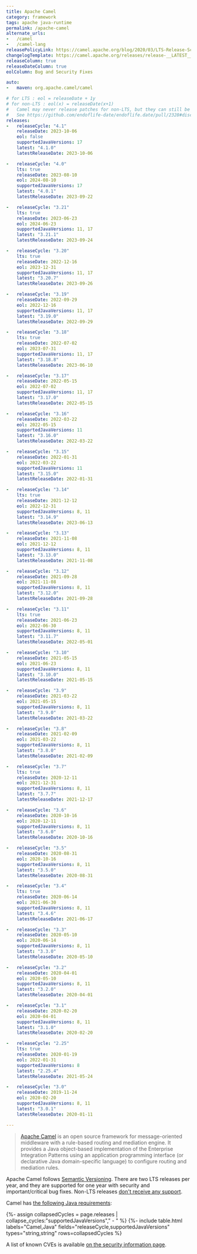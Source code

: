 ```yaml
---
title: Apache Camel
category: framework
tags: apache java-runtime
permalink: /apache-camel
alternate_urls:
-   /camel
-   /camel-lang
releasePolicyLink: https://camel.apache.org/blog/2020/03/LTS-Release-Schedule/
changelogTemplate: https://camel.apache.org/releases/release-__LATEST__/
releaseColumn: true
releaseDateColumn: true
eolColumn: Bug and Security Fixes

auto:
-   maven: org.apache.camel/camel

# for LTS : eol = releaseDate + 1y
# for non-LTS : eol(x) = releaseDate(x+1)
#   Camel may never release patches for non-LTS, but they can still be considered active.
#   See https://github.com/endoflife-date/endoflife.date/pull/2328#discussion_r1086927567.
releases:
-   releaseCycle: "4.1"
    releaseDate: 2023-10-06
    eol: false
    supportedJavaVersions: 17
    latest: "4.1.0"
    latestReleaseDate: 2023-10-06

-   releaseCycle: "4.0"
    lts: true
    releaseDate: 2023-08-10
    eol: 2024-08-10
    supportedJavaVersions: 17
    latest: "4.0.1"
    latestReleaseDate: 2023-09-22

-   releaseCycle: "3.21"
    lts: true
    releaseDate: 2023-06-23
    eol: 2024-06-23
    supportedJavaVersions: 11, 17
    latest: "3.21.1"
    latestReleaseDate: 2023-09-24

-   releaseCycle: "3.20"
    lts: true
    releaseDate: 2022-12-16
    eol: 2023-12-31
    supportedJavaVersions: 11, 17
    latest: "3.20.7"
    latestReleaseDate: 2023-09-26

-   releaseCycle: "3.19"
    releaseDate: 2022-09-29
    eol: 2022-12-16
    supportedJavaVersions: 11, 17
    latest: "3.19.0"
    latestReleaseDate: 2022-09-29

-   releaseCycle: "3.18"
    lts: true
    releaseDate: 2022-07-02
    eol: 2023-07-31
    supportedJavaVersions: 11, 17
    latest: "3.18.8"
    latestReleaseDate: 2023-06-10

-   releaseCycle: "3.17"
    releaseDate: 2022-05-15
    eol: 2022-07-02
    supportedJavaVersions: 11, 17
    latest: "3.17.0"
    latestReleaseDate: 2022-05-15

-   releaseCycle: "3.16"
    releaseDate: 2022-03-22
    eol: 2022-05-15
    supportedJavaVersions: 11
    latest: "3.16.0"
    latestReleaseDate: 2022-03-22

-   releaseCycle: "3.15"
    releaseDate: 2022-01-31
    eol: 2022-03-22
    supportedJavaVersions: 11
    latest: "3.15.0"
    latestReleaseDate: 2022-01-31

-   releaseCycle: "3.14"
    lts: true
    releaseDate: 2021-12-12
    eol: 2022-12-31
    supportedJavaVersions: 8, 11
    latest: "3.14.9"
    latestReleaseDate: 2023-06-13

-   releaseCycle: "3.13"
    releaseDate: 2021-11-08
    eol: 2021-12-12
    supportedJavaVersions: 8, 11
    latest: "3.13.0"
    latestReleaseDate: 2021-11-08

-   releaseCycle: "3.12"
    releaseDate: 2021-09-28
    eol: 2021-11-08
    supportedJavaVersions: 8, 11
    latest: "3.12.0"
    latestReleaseDate: 2021-09-28

-   releaseCycle: "3.11"
    lts: true
    releaseDate: 2021-06-23
    eol: 2022-06-30
    supportedJavaVersions: 8, 11
    latest: "3.11.7"
    latestReleaseDate: 2022-05-01

-   releaseCycle: "3.10"
    releaseDate: 2021-05-15
    eol: 2021-06-23
    supportedJavaVersions: 8, 11
    latest: "3.10.0"
    latestReleaseDate: 2021-05-15

-   releaseCycle: "3.9"
    releaseDate: 2021-03-22
    eol: 2021-05-15
    supportedJavaVersions: 8, 11
    latest: "3.9.0"
    latestReleaseDate: 2021-03-22

-   releaseCycle: "3.8"
    releaseDate: 2021-02-09
    eol: 2021-03-22
    supportedJavaVersions: 8, 11
    latest: "3.8.0"
    latestReleaseDate: 2021-02-09

-   releaseCycle: "3.7"
    lts: true
    releaseDate: 2020-12-11
    eol: 2021-12-31
    supportedJavaVersions: 8, 11
    latest: "3.7.7"
    latestReleaseDate: 2021-12-17

-   releaseCycle: "3.6"
    releaseDate: 2020-10-16
    eol: 2020-12-11
    supportedJavaVersions: 8, 11
    latest: "3.6.0"
    latestReleaseDate: 2020-10-16

-   releaseCycle: "3.5"
    releaseDate: 2020-08-31
    eol: 2020-10-16
    supportedJavaVersions: 8, 11
    latest: "3.5.0"
    latestReleaseDate: 2020-08-31

-   releaseCycle: "3.4"
    lts: true
    releaseDate: 2020-06-14
    eol: 2021-06-30
    supportedJavaVersions: 8, 11
    latest: "3.4.6"
    latestReleaseDate: 2021-06-17

-   releaseCycle: "3.3"
    releaseDate: 2020-05-10
    eol: 2020-06-14
    supportedJavaVersions: 8, 11
    latest: "3.3.0"
    latestReleaseDate: 2020-05-10

-   releaseCycle: "3.2"
    releaseDate: 2020-04-01
    eol: 2020-05-10
    supportedJavaVersions: 8, 11
    latest: "3.2.0"
    latestReleaseDate: 2020-04-01

-   releaseCycle: "3.1"
    releaseDate: 2020-02-20
    eol: 2020-04-01
    supportedJavaVersions: 8, 11
    latest: "3.1.0"
    latestReleaseDate: 2020-02-20

-   releaseCycle: "2.25"
    lts: true
    releaseDate: 2020-01-19
    eol: 2022-01-31
    supportedJavaVersions: 8
    latest: "2.25.4"
    latestReleaseDate: 2021-05-24

-   releaseCycle: "3.0"
    releaseDate: 2019-11-24
    eol: 2020-02-20
    supportedJavaVersions: 8, 11
    latest: "3.0.1"
    latestReleaseDate: 2020-01-11

---
```


> [Apache Camel](https://camel.apache.org/) is an open source framework for message-oriented
> middleware with a rule-based routing and mediation engine. It provides a Java object-based
> implementation of the Enterprise Integration Patterns using an application programming interface
> (or declarative Java domain-specific language) to configure routing and mediation rules.

Apache Camel follows [Semantic Versioning](https://semver.org/). There are two LTS releases per year,
and they are supported for one year with security and important/critical bug fixes. Non-LTS releases
[don't receive any support](https://camel.apache.org/blog/2020/03/LTS-Release-Schedule/).

Camel has [the following Java requirements](https://camel.apache.org/manual/what-are-the-dependencies.html):

{%- assign collapsedCycles = page.releases | collapse_cycles:"supportedJavaVersions"," - " %}
{%- include table.html
labels="Camel,Java"
fields="releaseCycle,supportedJavaVersions"
types="string,string"
rows=collapsedCycles %}

A list of known CVEs is available [on the security information page](https://camel.apache.org/security/).
